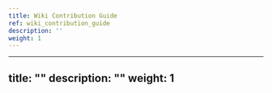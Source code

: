 ```yaml
---
title: Wiki Contribution Guide
ref: wiki_contribution_guide
description: ''
weight: 1
---
```

---
title: ""
description: ""
weight: 1
---